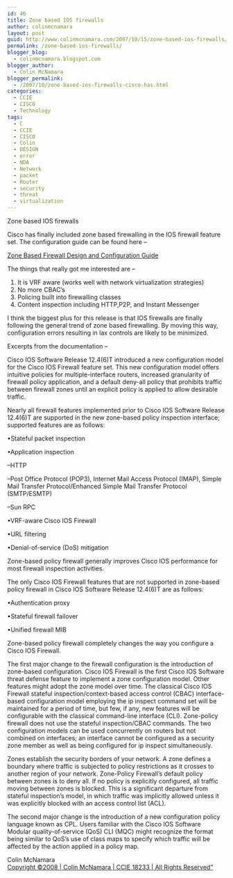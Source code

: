 ```yaml
---
id: 46
title: Zone based IOS firewalls
author: colinmcnamara
layout: post
guid: http://www.colinmcnamara.com/2007/10/15/zone-based-ios-firewalls/
permalink: /zone-based-ios-firewalls/
blogger_blog:
  - colinmcnamara.blogspot.com
blogger_author:
  - Colin McNamara
blogger_permalink:
  - /2007/10/zone-based-ios-firewalls-cisco-has.html
categories:
  - CCIE
  - CISCO
  - Technology
tags:
  - C
  - CCIE
  - CISCO
  - Colin
  - DESIGN
  - error
  - NDA
  - Network
  - packet
  - Router
  - security
  - threat
  - virtualization
---
```

Zone based IOS firewalls

Cisco has finally included zone based firewalling in the IOS firewall feature set. The configuration guide can be found here &#8211;

[Zone Based Firewall Design and Configuration Guide][1]

The things that really got me interested are &#8211;

1. It is VRF aware (works well with network virtualization strategies)  
2. No more CBAC&#8217;s  
3. Policing built into firewalling classes  
4. Content inspection including HTTP,P2P, and Instant Messenger

I think the biggest plus for this release is that IOS firewalls are finally following the general trend of zone based firewalling. By moving this way, configuration errors resulting in lax controls are likely to be minimized.

Excerpts from the documentation &#8211;

Cisco IOS Software Release 12.4(6)T introduced a new configuration model for the Cisco IOS Firewall feature set. This new configuration model offers intuitive policies for multiple-interface routers, increased granularity of firewall policy application, and a default deny-all policy that prohibits traffic between firewall zones until an explicit policy is applied to allow desirable traffic.

Nearly all firewall features implemented prior to Cisco IOS Software Release 12.4(6)T are supported in the new zone-based policy inspection interface; supported features are as follows:

•Stateful packet inspection

•Application inspection

–HTTP

–Post Office Protocol (POP3), Internet Mail Access Protocol (IMAP), Simple Mail Transfer Protocol/Enhanced Simple Mail Transfer Protocol (SMTP/ESMTP)

–Sun RPC

•VRF-aware Cisco IOS Firewall

•URL filtering

•Denial-of-service (DoS) mitigation

Zone-based policy firewall generally improves Cisco IOS performance for most firewall inspection activities.

The only Cisco IOS Firewall features that are not supported in zone-based policy firewall in Cisco IOS Software Release 12.4(6)T are as follows:

•Authentication proxy

•Stateful firewall failover

•Unified firewall MIB

Zone-based policy firewall completely changes the way you configure a Cisco IOS Firewall.

The first major change to the firewall configuration is the introduction of zone-based configuration. Cisco IOS Firewall is the first Cisco IOS Software threat defense feature to implement a zone configuration model. Other features might adopt the zone model over time. The classical Cisco IOS Firewall stateful inspection/context-based access control (CBAC) interface-based configuration model employing the ip inspect command set will be maintained for a period of time, but few, if any, new features will be configurable with the classical command-line interface (CLI). Zone-policy firewall does not use the stateful inspection/CBAC commands. The two configuration models can be used concurrently on routers but not combined on interfaces; an interface cannot be configured as a security zone member as well as being configured for ip inspect simultaneously.

Zones establish the security borders of your network. A zone defines a boundary where traffic is subjected to policy restrictions as it crosses to another region of your network. Zone-Policy Firewall&#8217;s default policy between zones is to deny all. If no policy is explicitly configured, all traffic moving between zones is blocked. This is a significant departure from stateful inspection&#8217;s model, in which traffic was implicitly allowed unless it was explicitly blocked with an access control list (ACL).

The second major change is the introduction of a new configuration policy language known as CPL. Users familiar with the Cisco IOS Software Modular quality-of-service (QoS) CLI (MQC) might recognize the format being similar to QoS&#8217;s use of class maps to specify which traffic will be affected by the action applied in a policy map.

Colin McNamara  
[Copyright ©2008 | Colin McNamara | CCIE 18233 | All Rights Reserved&#8221;][2]

 [1]: http://www.cisco.com/en/US/products/ps6350/products_feature_guide09186a008072c6e3.html#wp1061094
 [2]: http://www.colinmcnamara.com "Copyright ©2008 | Colin McNamara | CCIE 18233 | All Rights Reserved"